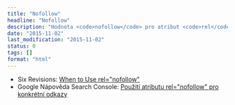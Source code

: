 ```yaml
---
title: "Nofollow"
headline: "Nofollow"
description: "Hodnota <code>nofollow</code> pro atribut <code>rel</code> se používá jako informace pro vyhledávač."
date: "2015-11-02"
last_modification: "2015-11-02"
status: 0
tags: []
format: "html"
---
```


<ul>
  <li>Six Revisions: <a href="http://sixrevisions.com/html/rel-nofollow/">When to Use rel="nofollow"</a></li>
  
  <li>Google Nápověda Search Console: <a href="https://support.google.com/webmasters/answer/96569?hl=cs">Použití atributu rel="nofollow" pro konkrétní odkazy</a></li>
</ul>